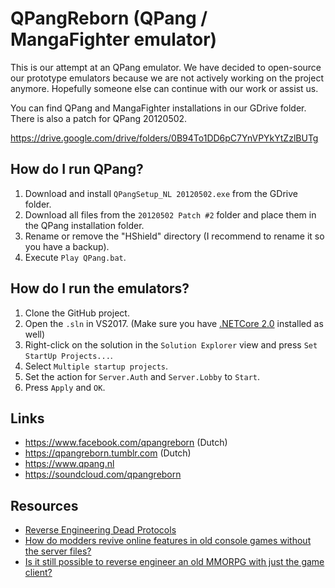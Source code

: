 # QPangReborn (QPang / MangaFighter emulator)

This is our attempt at an QPang emulator. We have decided to open-source our prototype emulators because we are not actively working on the project anymore. Hopefully someone else can continue with our work or assist us.

You can find QPang and MangaFighter installations in our GDrive folder. There is also a patch for QPang 20120502.

https://drive.google.com/drive/folders/0B94To1DD6pC7YnVPYkYtZzlBUTg

## How do I run QPang?

1. Download and install `QPangSetup_NL 20120502.exe` from the GDrive folder.
2. Download all files from the `20120502 Patch #2` folder and place them in the QPang installation folder.
3. Rename or remove the "HShield" directory (I recommend to rename it so you have a backup).
4. Execute `Play QPang.bat`.

## How do I run the emulators?

1. Clone the GitHub project.
2. Open the `.sln` in VS2017. (Make sure you have [.NETCore 2.0](https://www.microsoft.com/net/core) installed as well)
3. Right-click on the solution in the `Solution Explorer` view and press `Set StartUp Projects...`.
4. Select `Multiple startup projects`.
5. Set the action for `Server.Auth` and `Server.Lobby` to `Start`.
6. Press `Apply` and `OK`.

## Links

- https://www.facebook.com/qpangreborn (Dutch)
- https://qpangreborn.tumblr.com (Dutch)
- https://www.qpang.nl
- https://soundcloud.com/qpangreborn

## Resources

- [Reverse Engineering Dead Protocols](https://media.ccc.de/v/31c3_-_5956_-_en_-_saal_2_-_201412281400_-_cyber_necromancy_-_joseph_tartaro_-_matthew_halchyshak)
- [How do modders revive online features in old console games without the server files?](https://www.reddit.com/r/ReverseEngineering/comments/1uognx/how_do_modders_revive_online_features_in_old/cekbbt4/)
- [Is it still possible to reverse engineer an old MMORPG with just the game client?](http://forum.ragezone.com/f860/reverse-engineer-mmorpg-game-client-1079352/)
